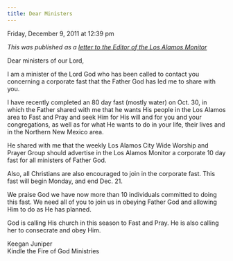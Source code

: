 ```yaml
---
title: Dear Ministers
---
```


Friday, December 9, 2011 at 12:39 pm 

*This was published as a [letter to the Editor of the Los Alamos Monitor](http://www.lamonitor.com/content/calling-people-community-fast)*

Dear ministers of our Lord,

I am a minister of the Lord God who has been called to contact you
concerning a corporate fast that the Father God has led me to share with
you.

I have recently completed an 80 day fast (mostly water) on Oct. 30, in
which the Father shared with me that he wants His people in the Los
Alamos area to Fast and Pray and seek Him for His will and for you and
your congregations, as well as for what He wants to do in your life,
their lives and in the Northern New Mexico area.

He shared with me that the weekly Los Alamos City Wide Worship and
Prayer Group should advertise in the Los Alamos Monitor a corporate 10
day fast for all ministers of Father God.

Also, all Christians are also encouraged to join in the corporate
fast. This fast will begin Monday, and end Dec. 21.

We praise God we have now more than 10 individuals committed to doing
this fast.  We need all of you to join us in obeying Father God and
allowing Him to do as He has planned.

God is calling His church in this season to Fast and Pray.  He is also
calling her to consecrate and obey Him.

Keegan Juniper  
Kindle the Fire of God Ministries
